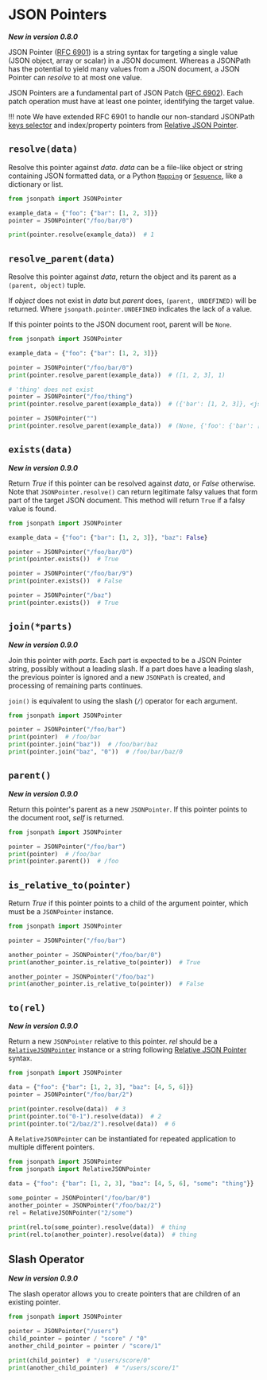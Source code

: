 # JSON Pointers

**_New in version 0.8.0_**

JSON Pointer ([RFC 6901](https://datatracker.ietf.org/doc/html/rfc6901)) is a string syntax for targeting a single value (JSON object, array or scalar) in a JSON document. Whereas a JSONPath has the potential to yield many values from a JSON document, a JSON Pointer can _resolve_ to at most one value.

JSON Pointers are a fundamental part of JSON Patch ([RFC 6902](https://datatracker.ietf.org/doc/html/rfc6902)). Each patch operation must have at least one pointer, identifying the target value.

!!! note
    We have extended RFC 6901 to handle our non-standard JSONPath [keys selector](syntax.md#keys-or) and index/property pointers from [Relative JSON Pointer](#torel).

## `resolve(data)`

Resolve this pointer against _data_. _data_ can be a file-like object or string containing JSON formatted data, or a Python [`Mapping`](https://docs.python.org/3/library/collections.abc.html#collections.abc.Mapping) or [`Sequence`](https://docs.python.org/3/library/collections.abc.html#collections.abc.Sequence), like a dictionary or list.

```python
from jsonpath import JSONPointer

example_data = {"foo": {"bar": [1, 2, 3]}}
pointer = JSONPointer("/foo/bar/0")

print(pointer.resolve(example_data))  # 1
```

## `resolve_parent(data)`

Resolve this pointer against _data_, return the object and its parent as a `(parent, object)` tuple.

If _object_ does not exist in _data_ but _parent_ does, `(parent, UNDEFINED)` will be returned. Where `jsonpath.pointer.UNDEFINED` indicates the lack of a value.

If this pointer points to the JSON document root, parent will be `None`.

```python
from jsonpath import JSONPointer

example_data = {"foo": {"bar": [1, 2, 3]}}

pointer = JSONPointer("/foo/bar/0")
print(pointer.resolve_parent(example_data))  # ([1, 2, 3], 1)

# 'thing' does not exist
pointer = JSONPointer("/foo/thing")
print(pointer.resolve_parent(example_data))  # ({'bar': [1, 2, 3]}, <jsonpath.pointer._Undefined object at 0x7f0c7cf77040>)

pointer = JSONPointer("")
print(pointer.resolve_parent(example_data))  # (None, {'foo': {'bar': [1, 2, 3]}})
```

## `exists(data)`

**_New in version 0.9.0_**

Return _True_ if this pointer can be resolved against _data_, or _False_ otherwise. Note that `JSONPointer.resolve()` can return legitimate falsy values that form part of the target JSON document. This method will return `True` if a falsy value is found.

```python
from jsonpath import JSONPointer

example_data = {"foo": {"bar": [1, 2, 3]}, "baz": False}

pointer = JSONPointer("/foo/bar/0")
print(pointer.exists())  # True

pointer = JSONPointer("/foo/bar/9")
print(pointer.exists())  # False

pointer = JSONPointer("/baz")
print(pointer.exists())  # True
```

## `join(*parts)`

**_New in version 0.9.0_**

Join this pointer with _parts_. Each part is expected to be a JSON Pointer string, possibly without a leading slash. If a part does have a leading slash, the previous pointer is ignored and a new `JSONPath` is created, and processing of remaining parts continues.

`join()` is equivalent to using the slash (`/`) operator for each argument.

```python
from jsonpath import JSONPointer

pointer = JSONPointer("/foo/bar")
print(pointer)  # /foo/bar
print(pointer.join("baz"))  # /foo/bar/baz
print(pointer.join("baz", "0"))  # /foo/bar/baz/0
```

## `parent()`

**_New in version 0.9.0_**

Return this pointer's parent as a new `JSONPointer`. If this pointer points to the document root, _self_ is returned.

```python
from jsonpath import JSONPointer

pointer = JSONPointer("/foo/bar")
print(pointer)  # /foo/bar
print(pointer.parent())  # /foo
```

## `is_relative_to(pointer)`

Return _True_ if this pointer points to a child of the argument pointer, which must be a `JSONPointer` instance.

```python
from jsonpath import JSONPointer

pointer = JSONPointer("/foo/bar")

another_pointer = JSONPointer("/foo/bar/0")
print(another_pointer.is_relative_to(pointer))  # True

another_pointer = JSONPointer("/foo/baz")
print(another_pointer.is_relative_to(pointer))  # False
```

## `to(rel)`

**_New in version 0.9.0_**

Return a new `JSONPointer` relative to this pointer. _rel_ should be a [`RelativeJSONPointer`](api.md#jsonpath.RelativeJSONPointer) instance or a string following [Relative JSON Pointer](https://www.ietf.org/id/draft-hha-relative-json-pointer-00.html) syntax.

```python
from jsonpath import JSONPointer

data = {"foo": {"bar": [1, 2, 3], "baz": [4, 5, 6]}}
pointer = JSONPointer("/foo/bar/2")

print(pointer.resolve(data))  # 3
print(pointer.to("0-1").resolve(data))  # 2
print(pointer.to("2/baz/2").resolve(data))  # 6
```

A `RelativeJSONPointer` can be instantiated for repeated application to multiple different pointers.

```python
from jsonpath import JSONPointer
from jsonpath import RelativeJSONPointer

data = {"foo": {"bar": [1, 2, 3], "baz": [4, 5, 6], "some": "thing"}}

some_pointer = JSONPointer("/foo/bar/0")
another_pointer = JSONPointer("/foo/baz/2")
rel = RelativeJSONPointer("2/some")

print(rel.to(some_pointer).resolve(data))  # thing
print(rel.to(another_pointer).resolve(data))  # thing
```

## Slash Operator

**_New in version 0.9.0_**

The slash operator allows you to create pointers that are children of an existing pointer.

```python
from jsonpath import JSONPointer

pointer = JSONPointer("/users")
child_pointer = pointer / "score" / "0"
another_child_pointer = pointer / "score/1"

print(child_pointer)  # "/users/score/0"
print(another_child_pointer)  # "/users/score/1"
```
